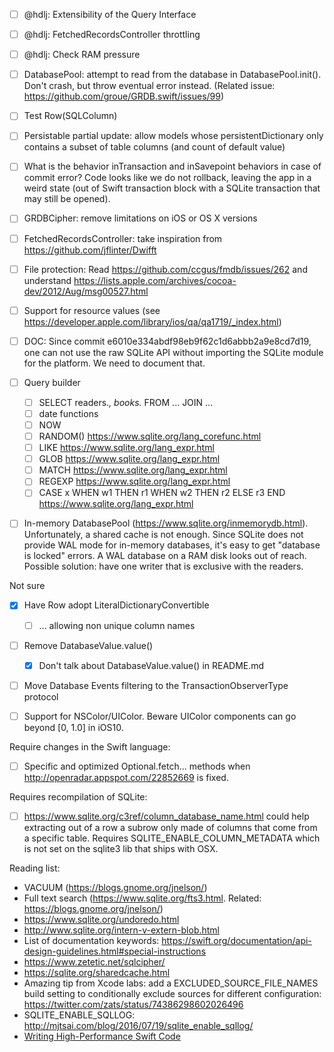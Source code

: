 - [ ] @hdlj: Extensibility of the Query Interface
- [ ] @hdlj: FetchedRecordsController throttling
- [ ] @hdlj: Check RAM pressure
- [ ] DatabasePool: attempt to read from the database in DatabasePool.init(). Don't crash, but throw eventual error instead. (Related issue: https://github.com/groue/GRDB.swift/issues/99)
- [ ] Test Row(SQLColumn)
- [ ] Persistable partial update: allow models whose persistentDictionary only contains a subset of table columns (and count of default value)
- [ ] What is the behavior inTransaction and inSavepoint behaviors in case of commit error? Code looks like we do not rollback, leaving the app in a weird state (out of Swift transaction block with a SQLite transaction that may still be opened).
- [ ] GRDBCipher: remove limitations on iOS or OS X versions
- [ ] FetchedRecordsController: take inspiration from https://github.com/jflinter/Dwifft
- [ ] File protection: Read https://github.com/ccgus/fmdb/issues/262 and understand https://lists.apple.com/archives/cocoa-dev/2012/Aug/msg00527.html
- [ ] Support for resource values (see https://developer.apple.com/library/ios/qa/qa1719/_index.html)
- [ ] DOC: Since commit e6010e334abdf98eb9f62c1d6abbb2a9e8cd7d19, one can not use the raw SQLite API without importing the SQLite module for the platform. We need to document that.
- [ ] Query builder
    - [ ] SELECT readers.*, books.* FROM ... JOIN ...
    - [ ] date functions
    - [ ] NOW
    - [ ] RANDOM() https://www.sqlite.org/lang_corefunc.html
    - [ ] LIKE https://www.sqlite.org/lang_expr.html
    - [ ] GLOB https://www.sqlite.org/lang_expr.html
    - [ ] MATCH https://www.sqlite.org/lang_expr.html
    - [ ] REGEXP https://www.sqlite.org/lang_expr.html
    - [ ] CASE x WHEN w1 THEN r1 WHEN w2 THEN r2 ELSE r3 END https://www.sqlite.org/lang_expr.html
- [ ] In-memory DatabasePool (https://www.sqlite.org/inmemorydb.html). Unfortunately, a shared cache is not enough. Since SQLite does not provide WAL mode for in-memory databases, it's easy to get "database is locked" errors. A WAL database on a RAM disk looks out of reach. Possible solution: have one writer that is exclusive with the readers.


Not sure

- [X] Have Row adopt LiteralDictionaryConvertible
    - [ ] ... allowing non unique column names
- [ ] Remove DatabaseValue.value()
    - [X] Don't talk about DatabaseValue.value() in README.md
- [ ] Move Database Events filtering to the TransactionObserverType protocol
- [ ] Support for NSColor/UIColor. Beware UIColor components can go beyond [0, 1.0] in iOS10.


Require changes in the Swift language:

- [ ] Specific and optimized Optional<StatementColumnConvertible>.fetch... methods when http://openradar.appspot.com/22852669 is fixed.


Requires recompilation of SQLite:

- [ ] https://www.sqlite.org/c3ref/column_database_name.html could help extracting out of a row a subrow only made of columns that come from a specific table. Requires SQLITE_ENABLE_COLUMN_METADATA which is not set on the sqlite3 lib that ships with OSX.



Reading list:

- VACUUM (https://blogs.gnome.org/jnelson/)
- Full text search (https://www.sqlite.org/fts3.html. Related: https://blogs.gnome.org/jnelson/)
- https://www.sqlite.org/undoredo.html
- http://www.sqlite.org/intern-v-extern-blob.html
- List of documentation keywords: https://swift.org/documentation/api-design-guidelines.html#special-instructions
- https://www.zetetic.net/sqlcipher/
- https://sqlite.org/sharedcache.html
- Amazing tip from Xcode labs: add a EXCLUDED_SOURCE_FILE_NAMES build setting to conditionally exclude sources for different configuration: https://twitter.com/zats/status/74386298602026496
- SQLITE_ENABLE_SQLLOG: http://mjtsai.com/blog/2016/07/19/sqlite_enable_sqllog/
- [Writing High-Performance Swift Code](https://github.com/apple/swift/blob/master/docs/OptimizationTips.rst)